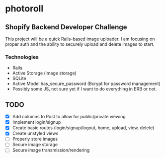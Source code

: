 # photoroll

## Shopify Backend Developer Challenge

This project will be a quick Rails-based image uploader. I am focusing on proper auth and the ability to securely upload and delete images to start.  

### Technologies

- Rails
- Active Storage (image storage)
- SQLite
- Active Model has_secure_password (Bcrypt for password management)
- Possibly some JS, not sure yet if I want to do everything in ERB or not.

## TODO

- [x] Add columns to Post to allow for public/private viewing
- [x] Implement login/signup
- [x] Create basic routes (login/signup/logout, home, upload, view, delete)
- [x] Create unstyled views
- [ ] Properly store images
- [ ] Secure image storage
- [ ] Secure image transmission/rendering
